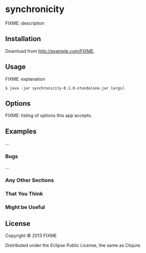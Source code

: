 # synchronicity

FIXME: description

## Installation

Download from http://example.com/FIXME.

## Usage

FIXME: explanation

    $ java -jar synchronicity-0.1.0-standalone.jar [args]

## Options

FIXME: listing of options this app accepts.

## Examples

...

### Bugs

...

### Any Other Sections
### That You Think
### Might be Useful

## License

Copyright © 2013 FIXME

Distributed under the Eclipse Public License, the same as Clojure.
